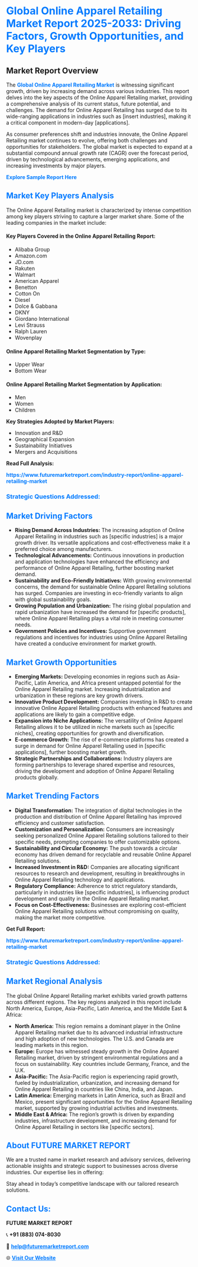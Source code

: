 <h1 style="color: #007BFF;">Global Online Apparel Retailing Market Report 2025-2033: Driving Factors, Growth Opportunities, and Key Players</h1>

<section id="overview">
<h2>Market Report Overview</h2>
<p>The <a href="https://www.futuremarketreport.com/industry-report/online-apparel-retailing-market" style="color: #007BFF; text-decoration: none;"><strong>Global Online Apparel Retailing Market</strong></a> is witnessing significant growth, driven by increasing demand across various industries. This report delves into the key aspects of the Online Apparel Retailing market, providing a comprehensive analysis of its current status, future potential, and challenges. The demand for Online Apparel Retailing has surged due to its wide-ranging applications in industries such as [insert industries], making it a critical component in modern-day [applications].</p>
<p>As consumer preferences shift and industries innovate, the Online Apparel Retailing market continues to evolve, offering both challenges and opportunities for stakeholders. The global market is expected to expand at a substantial compound annual growth rate (CAGR) over the forecast period, driven by technological advancements, emerging applications, and increasing investments by major players.</p>
</section>

<section id="overview">
<p><a href="https://www.futuremarketreport.com/request-sample/reportId=102005" style="color: #007BFF; text-decoration: none;"><strong>Explore Sample Report Here</strong></a></p>
</section>

<section id="key-players">
<h2 style="color: #007BFF;">Market Key Players Analysis</h2>
<p>The Online Apparel Retailing market is characterized by intense competition among key players striving to capture a larger market share. Some of the leading companies in the market include:</p>
<h4>Key Players Covered in the Online Apparel Retailing Report:</h4>
<ul><li>Alibaba Group</li><li>Amazon.com</li><li>JD.com</li><li>Rakuten</li><li>Walmart</li><li>American Apparel</li><li>Benetton</li><li>Cotton On</li><li>Diesel</li><li>Dolce &amp; Gabbana</li><li>DKNY</li><li>Giordano International</li><li>Levi Strauss</li><li>Ralph Lauren</li><li>Wovenplay</li></ul>
<h4>Online Apparel Retailing Market Segmentation by Type:</h4>
<ul><li>Upper Wear</li><li>Bottom Wear</li></ul>

<h4>Online Apparel Retailing Market Segmentation by Application:</h4>
<ul><li>Men</li><li>Women</li><li>Children</li></ul>
<p><strong>Key Strategies Adopted by Market Players:</strong></p>
<ul>
<li>Innovation and R&D</li>
<li>Geographical Expansion</li>
<li>Sustainability Initiatives</li>
<li>Mergers and Acquisitions</li>
</ul>
</section>

<section>
<p><strong>Read Full Analysis: </strong></p><a href="https://www.futuremarketreport.com/industry-report/online-apparel-retailing-market" style="color: #007BFF; text-decoration: none;"><strong>https://www.futuremarketreport.com/industry-report/online-apparel-retailing-market</strong></a>
<h3 style="color: #007BFF;">Strategic Questions Addressed:</h3>
</section>

<section id="driving-factors">
<h2 style="color: #007BFF;">Market Driving Factors</h2>
<ul>
<li><strong>Rising Demand Across Industries:</strong> The increasing adoption of Online Apparel Retailing in industries such as [specific industries] is a major growth driver. Its versatile applications and cost-effectiveness make it a preferred choice among manufacturers.</li>
<li><strong>Technological Advancements:</strong> Continuous innovations in production and application technologies have enhanced the efficiency and performance of Online Apparel Retailing, further boosting market demand.</li>
<li><strong>Sustainability and Eco-Friendly Initiatives:</strong> With growing environmental concerns, the demand for sustainable Online Apparel Retailing solutions has surged. Companies are investing in eco-friendly variants to align with global sustainability goals.</li>
<li><strong>Growing Population and Urbanization:</strong> The rising global population and rapid urbanization have increased the demand for [specific products], where Online Apparel Retailing plays a vital role in meeting consumer needs.</li>
<li><strong>Government Policies and Incentives:</strong> Supportive government regulations and incentives for industries using Online Apparel Retailing have created a conducive environment for market growth.</li>
</ul>
</section>

<section id="growth-opportunities">
<h2 style="color: #007BFF;">Market Growth Opportunities</h2>
<ul>
<li><strong>Emerging Markets:</strong> Developing economies in regions such as Asia-Pacific, Latin America, and Africa present untapped potential for the Online Apparel Retailing market. Increasing industrialization and urbanization in these regions are key growth drivers.</li>
<li><strong>Innovative Product Development:</strong> Companies investing in R&D to create innovative Online Apparel Retailing products with enhanced features and applications are likely to gain a competitive edge.</li>
<li><strong>Expansion into Niche Applications:</strong> The versatility of Online Apparel Retailing allows it to be utilized in niche markets such as [specific niches], creating opportunities for growth and diversification.</li>
<li><strong>E-commerce Growth:</strong> The rise of e-commerce platforms has created a surge in demand for Online Apparel Retailing used in [specific applications], further boosting market growth.</li>
<li><strong>Strategic Partnerships and Collaborations:</strong> Industry players are forming partnerships to leverage shared expertise and resources, driving the development and adoption of Online Apparel Retailing products globally.</li>
</ul>
</section>

<section id="trending-factors">
<h2 style="color: #007BFF;">Market Trending Factors</h2>
<ul>
<li><strong>Digital Transformation:</strong> The integration of digital technologies in the production and distribution of Online Apparel Retailing has improved efficiency and customer satisfaction.</li>
<li><strong>Customization and Personalization:</strong> Consumers are increasingly seeking personalized Online Apparel Retailing solutions tailored to their specific needs, prompting companies to offer customizable options.</li>
<li><strong>Sustainability and Circular Economy:</strong> The push towards a circular economy has driven demand for recyclable and reusable Online Apparel Retailing solutions.</li>
<li><strong>Increased Investment in R&D:</strong> Companies are allocating significant resources to research and development, resulting in breakthroughs in Online Apparel Retailing technology and applications.</li>
<li><strong>Regulatory Compliance:</strong> Adherence to strict regulatory standards, particularly in industries like [specific industries], is influencing product development and quality in the Online Apparel Retailing market.</li>
<li><strong>Focus on Cost-Effectiveness:</strong> Businesses are exploring cost-efficient Online Apparel Retailing solutions without compromising on quality, making the market more competitive.</li>
</ul>
</section>

<section>
<p><strong>Get Full Report: </strong></p><a href="https://www.futuremarketreport.com/industry-report/online-apparel-retailing-market" style="color: #007BFF; text-decoration: none;"><strong>https://www.futuremarketreport.com/industry-report/online-apparel-retailing-market</strong></a>
<h3 style="color: #007BFF;">Strategic Questions Addressed:</h3>
</section>


<section id="regional-analysis">
<h2 style="color: #007BFF;">Market Regional Analysis</h2>
<p>The global Online Apparel Retailing market exhibits varied growth patterns across different regions. The key regions analyzed in this report include North America, Europe, Asia-Pacific, Latin America, and the Middle East & Africa:</p>
<ul>
<li><strong>North America:</strong> This region remains a dominant player in the Online Apparel Retailing market due to its advanced industrial infrastructure and high adoption of new technologies. The U.S. and Canada are leading markets in this region.</li>
<li><strong>Europe:</strong> Europe has witnessed steady growth in the Online Apparel Retailing market, driven by stringent environmental regulations and a focus on sustainability. Key countries include Germany, France, and the U.K.</li>
<li><strong>Asia-Pacific:</strong> The Asia-Pacific region is experiencing rapid growth, fueled by industrialization, urbanization, and increasing demand for Online Apparel Retailing in countries like China, India, and Japan.</li>
<li><strong>Latin America:</strong> Emerging markets in Latin America, such as Brazil and Mexico, present significant opportunities for the Online Apparel Retailing market, supported by growing industrial activities and investments.</li>
<li><strong>Middle East & Africa:</strong> The region’s growth is driven by expanding industries, infrastructure development, and increasing demand for Online Apparel Retailing in sectors like [specific sectors].</li>
</ul>
</section>

<footer>
<h2 style="color: #007BFF;">About FUTURE MARKET REPORT</h2>
<p>We are a trusted name in market research and advisory services, delivering actionable insights and strategic support to businesses across diverse industries. Our expertise lies in offering:</p>

<p>Stay ahead in today’s competitive landscape with our tailored research solutions.</p>

<h2 style="color: #007BFF;">Contact Us:</h2>
<p><strong>FUTURE MARKET REPORT</strong></p>
<p>📞 <strong>+91 (883) 074-8030</strong></p>
<p>📧 <strong><a href="mailto:help@futuremarketreport.com" style="color: #007BFF;">help@futuremarketreport.com</a></strong></p>
<p>🌐 <strong><a href="https://www.futuremarketreport.com/" style="color: #007BFF;">Visit Our Website</a></strong></p>
</footer>